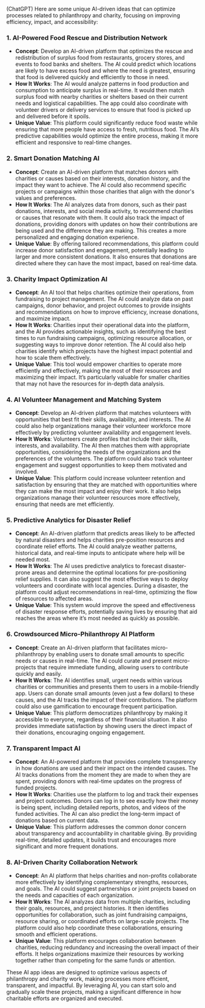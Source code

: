 (ChatGPT) Here are some unique AI-driven ideas that can optimize processes related to philanthropy and charity, focusing on improving efficiency, impact, and accessibility:

### 1. **AI-Powered Food Rescue and Distribution Network**
   - **Concept**: Develop an AI-driven platform that optimizes the rescue and redistribution of surplus food from restaurants, grocery stores, and events to food banks and shelters. The AI could predict which locations are likely to have excess food and where the need is greatest, ensuring that food is delivered quickly and efficiently to those in need.
   - **How It Works**: The AI would analyze patterns in food production and consumption to anticipate surplus in real-time. It would then match surplus food with nearby charities or shelters based on their current needs and logistical capabilities. The app could also coordinate with volunteer drivers or delivery services to ensure that food is picked up and delivered before it spoils.
   - **Unique Value**: This platform could significantly reduce food waste while ensuring that more people have access to fresh, nutritious food. The AI’s predictive capabilities would optimize the entire process, making it more efficient and responsive to real-time changes.

### 2. **Smart Donation Matching AI**
   - **Concept**: Create an AI-driven platform that matches donors with charities or causes based on their interests, donation history, and the impact they want to achieve. The AI could also recommend specific projects or campaigns within those charities that align with the donor's values and preferences.
   - **How It Works**: The AI analyzes data from donors, such as their past donations, interests, and social media activity, to recommend charities or causes that resonate with them. It could also track the impact of donations, providing donors with updates on how their contributions are being used and the difference they are making. This creates a more personalized and engaging donation experience.
   - **Unique Value**: By offering tailored recommendations, this platform could increase donor satisfaction and engagement, potentially leading to larger and more consistent donations. It also ensures that donations are directed where they can have the most impact, based on real-time data.

### 3. **Charity Impact Optimization AI**
   - **Concept**: An AI tool that helps charities optimize their operations, from fundraising to project management. The AI could analyze data on past campaigns, donor behavior, and project outcomes to provide insights and recommendations on how to improve efficiency, increase donations, and maximize impact.
   - **How It Works**: Charities input their operational data into the platform, and the AI provides actionable insights, such as identifying the best times to run fundraising campaigns, optimizing resource allocation, or suggesting ways to improve donor retention. The AI could also help charities identify which projects have the highest impact potential and how to scale them effectively.
   - **Unique Value**: This tool would empower charities to operate more efficiently and effectively, making the most of their resources and maximizing their impact. It’s particularly valuable for smaller charities that may not have the resources for in-depth data analysis.

### 4. **AI Volunteer Management and Matching System**
   - **Concept**: Develop an AI-driven platform that matches volunteers with opportunities that best fit their skills, availability, and interests. The AI could also help organizations manage their volunteer workforce more effectively by predicting volunteer availability and engagement levels.
   - **How It Works**: Volunteers create profiles that include their skills, interests, and availability. The AI then matches them with appropriate opportunities, considering the needs of the organizations and the preferences of the volunteers. The platform could also track volunteer engagement and suggest opportunities to keep them motivated and involved.
   - **Unique Value**: This platform could increase volunteer retention and satisfaction by ensuring that they are matched with opportunities where they can make the most impact and enjoy their work. It also helps organizations manage their volunteer resources more effectively, ensuring that needs are met efficiently.

### 5. **Predictive Analytics for Disaster Relief**
   - **Concept**: An AI-driven platform that predicts areas likely to be affected by natural disasters and helps charities pre-position resources and coordinate relief efforts. The AI could analyze weather patterns, historical data, and real-time inputs to anticipate where help will be needed most.
   - **How It Works**: The AI uses predictive analytics to forecast disaster-prone areas and determine the optimal locations for pre-positioning relief supplies. It can also suggest the most effective ways to deploy volunteers and coordinate with local agencies. During a disaster, the platform could adjust recommendations in real-time, optimizing the flow of resources to affected areas.
   - **Unique Value**: This system would improve the speed and effectiveness of disaster response efforts, potentially saving lives by ensuring that aid reaches the areas where it’s most needed as quickly as possible.

### 6. **Crowdsourced Micro-Philanthropy AI Platform**
   - **Concept**: Create an AI-driven platform that facilitates micro-philanthropy by enabling users to donate small amounts to specific needs or causes in real-time. The AI could curate and present micro-projects that require immediate funding, allowing users to contribute quickly and easily.
   - **How It Works**: The AI identifies small, urgent needs within various charities or communities and presents them to users in a mobile-friendly app. Users can donate small amounts (even just a few dollars) to these causes, and the AI tracks the impact of their contributions. The platform could also use gamification to encourage frequent participation.
   - **Unique Value**: This platform democratizes philanthropy by making it accessible to everyone, regardless of their financial situation. It also provides immediate satisfaction by showing users the direct impact of their donations, encouraging ongoing engagement.

### 7. **Transparent Impact AI**
   - **Concept**: An AI-powered platform that provides complete transparency in how donations are used and their impact on the intended causes. The AI tracks donations from the moment they are made to when they are spent, providing donors with real-time updates on the progress of funded projects.
   - **How It Works**: Charities use the platform to log and track their expenses and project outcomes. Donors can log in to see exactly how their money is being spent, including detailed reports, photos, and videos of the funded activities. The AI can also predict the long-term impact of donations based on current data.
   - **Unique Value**: This platform addresses the common donor concern about transparency and accountability in charitable giving. By providing real-time, detailed updates, it builds trust and encourages more significant and more frequent donations.

### 8. **AI-Driven Charity Collaboration Network**
   - **Concept**: An AI platform that helps charities and non-profits collaborate more effectively by identifying complementary strengths, resources, and goals. The AI could suggest partnerships or joint projects based on the needs and capacities of each organization.
   - **How It Works**: The AI analyzes data from multiple charities, including their goals, resources, and project histories. It then identifies opportunities for collaboration, such as joint fundraising campaigns, resource sharing, or coordinated efforts on large-scale projects. The platform could also help coordinate these collaborations, ensuring smooth and efficient operations.
   - **Unique Value**: This platform encourages collaboration between charities, reducing redundancy and increasing the overall impact of their efforts. It helps organizations maximize their resources by working together rather than competing for the same funds or attention.

These AI app ideas are designed to optimize various aspects of philanthropy and charity work, making processes more efficient, transparent, and impactful. By leveraging AI, you can start solo and gradually scale these projects, making a significant difference in how charitable efforts are organized and executed.
